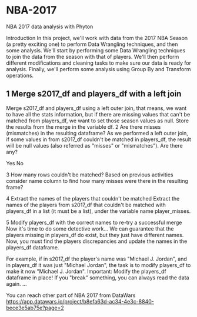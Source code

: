 # NBA-2017
NBA 2017 data analysis with Phyton

Introduction
In this project, we'll work with data from the 2017 NBA Season (a pretty exciting one) to perform Data Wrangling techniques, and then some analysis.
We'll start by performing some Data Wrangling techniques to join the data from the season with that of players. We'll then perform different modifications and cleaning tasks to make sure our data is ready for analysis.
Finally, we'll perform some analysis using Group By and Transform operations.

1
Merge s2017_df and players_df with a left join
-
Merge s2017_df and players_df using a left outer join, that means, we want to have all the stats information, but if there are missing values that can't be matched from players_df, we want to set those season values as null.
Store the results from the merge in the variable df.
2
Are there misses (mismatches) in the resulting dataframe?
As we performed a left outer join, if some values in from s2017_df couldn't be matched in players_df, the result will be null values (also referred as "misses" or "mismatches"). Are there any?

Yes
No

3
How many rows couldn't be matched?
Based on previous activities consider name column to find how many misses were there in the resulting frame?

4
Extract the names of the players that couldn't be matched
Extract the names of the players from s2017_df that couldn't be matched with players_df in a list (it must be a list), under the variable name player_misses.

5
Modify players_df with the correct names to re-try a successful merge
Now it's time to do some detective work...
We can guarantee that the players missing in players_df do exist, but they just have different names. Now, you must find the players discrepancies and update the names in the players_df dataframe.

For example, if in s2017_df the player's name was "Michael J. Jordan", and in players_df it was just "Michael Jordan", the task is to modify players_df to make it now "Michael J. Jordan".
Important: Modify the players_df dataframe in place! If you "break" something, you can always read the data again.
...

You can reach other part of NBA 2017 from DataWars
https://app.datawars.io/project/b8efa63d-ac34-4e3c-8840-bece3e5ab75e?page=2

